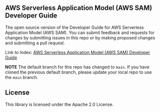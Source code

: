 ## AWS Serverless Application Model (AWS SAM) Developer Guide

The open source version of the Developer Guide for AWS Serverless Application Model (AWS SAM). You can submit feedback and requests for changes by submitting issues in this repo or by making proposed changes and submitting a pull request.

Link to Index: [AWS Serverless Application Model (AWS SAM) Developer Guide](doc_source/index.md)

**NOTE** The default branch for this repo has changed to `main`. 
If you have cloned the previous default branch, please update your local repo to use the `main` branch.

## License

This library is licensed under the Apache 2.0 License. 
